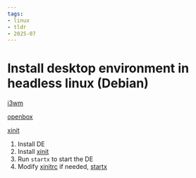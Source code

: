 ```yaml
---
tags:
- linux
- tldr
- 2025-07
---
```


# Install desktop environment in headless linux (Debian)

[i3wm](https://i3wm.org/downloads/)

[openbox](https://openbox.org/download)

[xinit](https://wiki.debian.org/xinit)

1. Install DE
2. Install [xinit](https://wiki.debian.org/xinit) 
3. Run `startx` to start the DE
4. Modify [xinitrc](https://wiki.debian.org/Xinitrc) if needed, [startx](https://www.xfree86.org/current/startx.1.html)